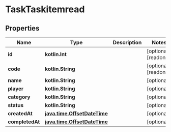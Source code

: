 
# TaskTaskitemread

## Properties
| Name | Type | Description | Notes |
| ------------ | ------------- | ------------- | ------------- |
| **id** | **kotlin.Int** |  |  [optional] [readonly] |
| **code** | **kotlin.String** |  |  [optional] [readonly] |
| **name** | **kotlin.String** |  |  [optional] |
| **player** | **kotlin.String** |  |  [optional] |
| **category** | **kotlin.String** |  |  [optional] |
| **status** | **kotlin.String** |  |  [optional] |
| **createdAt** | [**java.time.OffsetDateTime**](java.time.OffsetDateTime.md) |  |  [optional] |
| **completedAt** | [**java.time.OffsetDateTime**](java.time.OffsetDateTime.md) |  |  [optional] |



